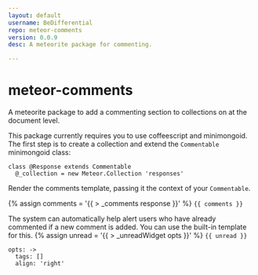 ```yaml
---
layout: default
username: BeDifferential
repo: meteor-comments
version: 0.0.9
desc: A meteorite package for commenting.

---
```

# meteor-comments

A meteorite package to add a commenting section to collections on at the document level.


This package currently requires you to use coffeescript and minimongoid.  The first step is to create a collection and extend the `Commentable` minimongoid class:

```
class @Response extends Commentable
  @_collection = new Meteor.Collection 'responses'
```


Render the comments template, passing it the context of your `Commentable`.

{% assign comments = '{{ > _comments response }}' %}
`{{ comments }}`


The system can automatically help alert users who have already commented if a new comment is added.  You can use the built-in template for this.
{% assign unread = '{{ > _unreadWidget opts }}' %}
`{{ unread }}`

```
opts: ->
  tags: []
  align: 'right'
```
